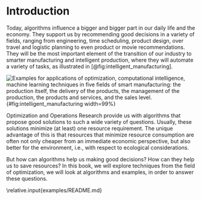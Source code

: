 # Introduction

Today, algorithms influence a bigger and bigger part in our daily life and the economy.
They support us by recommending good decisions in a variety of fields, ranging from engineering, time scheduling, product design, over travel and logistic planning to even product or movie recommendations.
They will be the most important element of the transition of our industry to smarter manufacturing and intelligent production, where they will automate a variety of tasks, as illustrated in [@fig:intelligent_manufacturing].

![Examples for applications of optimization, computational intelligence, machine learning techniques in five fields of smart manufacturing: the production itself, the delivery of the products, the management of the production, the products and services, and the sales level.](\relative.path{intelligent_manufacturing.svgz}){#fig:intelligent_manufacturing width=99%}

Optimization and Operations Research provide us with algorithms that propose good solutions to such a wide variety of questions.
Usually, these solutions minimize (at least) one resource requirement.
The unique advantage of this is that resources that minimize resource consumption are often not only cheaper from an immediate economic perspective, but also better for the environment, i.e., with respect to ecological considerations.

But how can algorithms help us making good decisions?
How can they help us to save resources?
In this book, we will explore techniques from the field of optimization, we will look at algorithms and examples, in order to answer these questions.

\relative.input{examples/README.md}
